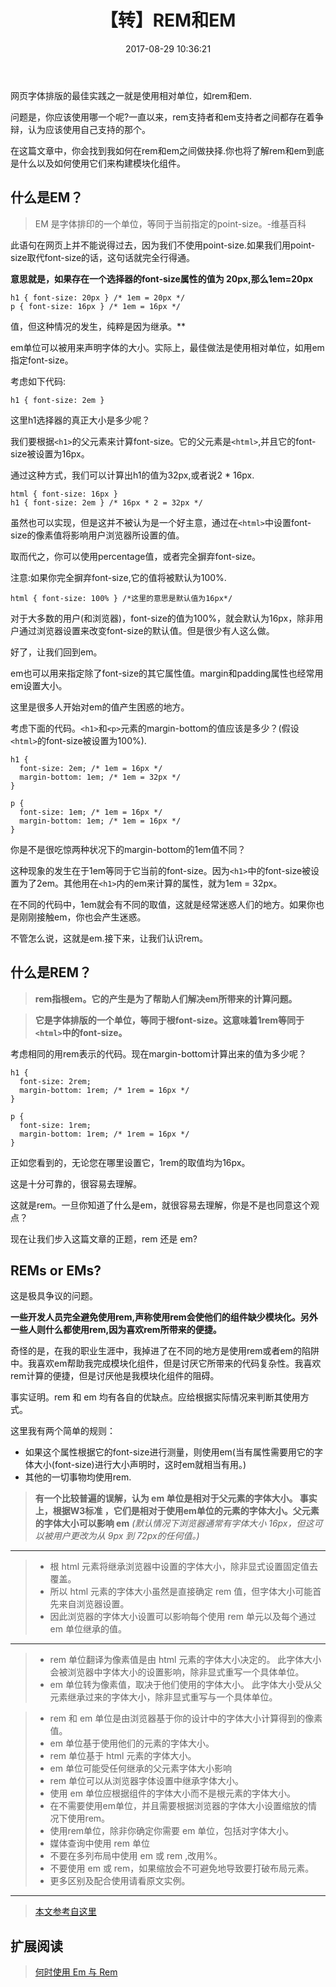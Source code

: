 ﻿---
title: 【转】REM和EM
date: 2017-08-29 10:36:21
category: 前端
tags:  [css, rem, em]
---

网页字体排版的最佳实践之一就是使用相对单位，如rem和em.

问题是，你应该使用哪一个呢?一直以来，rem支持者和em支持者之间都存在着争辩，认为应该使用自己支持的那个。
<!-- more -->
在这篇文章中，你会找到我如何在rem和em之间做抉择.你也将了解rem和em到底是什么以及如何使用它们来构建模块化组件。

## 什么是EM？

  > EM 是字体排印的一个单位，等同于当前指定的point-size。-维基百科

此语句在网页上并不能说得过去，因为我们不使用point-size.如果我们用point-size取代font-size的话，这句话就完全行得通。

**意思就是，如果存在一个选择器的font-size属性的值为 20px,那么1em=20px**
```
h1 { font-size: 20px } /* 1em = 20px */
p { font-size: 16px } /* 1em = 16px */
```
 值，但这种情况的发生，纯粹是因为继承。**

em单位可以被用来声明字体的大小。实际上，最佳做法是使用相对单位，如用em指定font-size。

考虑如下代码:
```
h1 { font-size: 2em }
```
这里h1选择器的真正大小是多少呢？

我们要根据`<h1>`的父元素来计算font-size。它的父元素是`<html>`,并且它的font-size被设置为16px。

通过这种方式，我们可以计算出h1的值为32px,或者说2 * 16px.
```
html { font-size: 16px }
h1 { font-size: 2em } /* 16px * 2 = 32px */
```
虽然也可以实现，但是这并不被认为是一个好主意，通过在`<html>`中设置font-size的像素值将影响用户浏览器所设置的值。

取而代之，你可以使用percentage值，或者完全摒弃font-size。

注意:如果你完全摒弃font-size,它的值将被默认为100%.
```
html { font-size: 100% } /*这里的意思是默认值为16px*/
```
对于大多数的用户(和浏览器)，font-size的值为100%，就会默认为16px，除非用户通过浏览器设置来改变font-size的默认值。但是很少有人这么做。

好了，让我们回到em。

em也可以用来指定除了font-size的其它属性值。margin和padding属性也经常用em设置大小。

这里是很多人开始对em的值产生困惑的地方。

考虑下面的代码。`<h1>`和`<p>`元素的margin-bottom的值应该是多少？(假设`<html>`的font-size被设置为100%).
```
h1 {
  font-size: 2em; /* 1em = 16px */
  margin-bottom: 1em; /* 1em = 32px */
}

p {
  font-size: 1em; /* 1em = 16px */
  margin-bottom: 1em; /* 1em = 16px */
}
```
你是不是很吃惊两种状况下的margin-bottom的1em值不同？

这种现象的发生在于1em等同于它当前的font-size。因为`<h1>`中的font-size被设置为了2em。其他用在`<h1>`内的em来计算的属性，就为1em = 32px。

在不同的代码中，1em就会有不同的取值，这就是经常迷惑人们的地方。如果你也是刚刚接触em，你也会产生迷惑。

不管怎么说，这就是em.接下来，让我们认识rem。

## 什么是REM？

>**rem指根em。它的产生是为了帮助人们解决em所带来的计算问题。**

>**它是字体排版的一个单位，等同于根font-size。这意味着1rem等同于`<html>`中的font-size。**

考虑相同的用rem表示的代码。现在margin-bottom计算出来的值为多少呢？
```
h1 {
  font-size: 2rem;
  margin-bottom: 1rem; /* 1rem = 16px */
}

p {
  font-size: 1rem;
  margin-bottom: 1rem; /* 1rem = 16px */
}
```
正如您看到的，无论您在哪里设置它，1rem的取值均为16px。

这是十分可靠的，很容易去理解。

这就是rem。一旦你知道了什么是em，就很容易去理解，你是不是也同意这个观点？

现在让我们步入这篇文章的正题，rem 还是 em?

## REMs or EMs?

这是极具争议的问题。

**一些开发人员完全避免使用rem,声称使用rem会使他们的组件缺少模块化。另外一些人则什么都使用rem,因为喜欢rem所带来的便捷。**

奇怪的是，在我的职业生涯中，我掉进了在不同的地方是使用rem或者em的陷阱中。我喜欢em帮助我完成模块化组件，但是讨厌它所带来的代码复杂性。我喜欢rem计算的便捷，但是讨厌他是我模块化组件的阻碍。

事实证明。rem 和 em 均有各自的优缺点。应给根据实际情况来判断其使用方式。

这里我有两个简单的规则：

- 如果这个属性根据它的font-size进行测量，则使用em(当有属性需要用它的字体大小(font-size)进行大小声明时，这时em就相当有用。)
- 其他的一切事物均使用rem.


>**有一个比较普遍的误解，认为 em 单位是相对于父元素的字体大小。 事实上，根据W3标准 ，它们是相对于使用em单位的元素的字体大小。父元素的字体大小可以影响 em**
*(默认情况下浏览器通常有字体大小 16px，但这可以被用户更改为从 9px 到 72px的任何值。)*

---

>- 根 html 元素将继承浏览器中设置的字体大小，除非显式设置固定值去覆盖。
>- 所以 html 元素的字体大小虽然是直接确定 rem 值，但字体大小可能首先来自浏览器设置。
>- 因此浏览器的字体大小设置可以影响每个使用 rem 单元以及每个通过 em 单位继承的值。

---

>- rem 单位翻译为像素值是由 html 元素的字体大小决定的。 此字体大小会被浏览器中字体大小的设置影响，除非显式重写一个具体单位。
>- em 单位转为像素值，取决于他们使用的字体大小。 此字体大小受从父元素继承过来的字体大小，除非显式重写与一个具体单位。

>- rem 和 em 单位是由浏览器基于你的设计中的字体大小计算得到的像素值。
>- em 单位基于使用他们的元素的字体大小。
>- rem 单位基于 html 元素的字体大小。
>- em 单位可能受任何继承的父元素字体大小影响
>- rem 单位可以从浏览器字体设置中继承字体大小。
>- 使用 em 单位应根据组件的字体大小而不是根元素的字体大小。
>- 在不需要使用em单位，并且需要根据浏览器的字体大小设置缩放的情况下使用rem。
>- 使用rem单位，除非你确定你需要 em 单位，包括对字体大小。
>- 媒体查询中使用 rem 单位
>- 不要在多列布局中使用 em 或 rem ,改用%。
>- 不要使用 em 或 rem，如果缩放会不可避免地导致要打破布局元素。
>- 更多区别及配合使用请看原文实例。

----

>[本文参考自这里](http://www.w3cplus.com/css/rem-vs-em.html)

## 扩展阅读

>[何时使用 Em 与 Rem](http://www.w3cplus.com/css/when-to-use-em-vs-rem.html)
